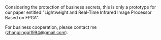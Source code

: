 Considering the protection of business secrets, this is only a prototype for our paper entitled "Lightweight and Real-Time Infrared Image Processor Based on FPGA".

For business cooperation, please contact me (zhangjingqi1994@gmail.com).
